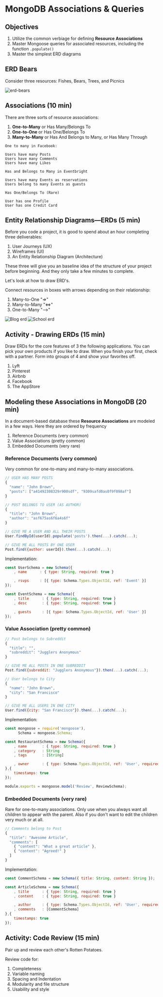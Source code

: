 # MongoDB Associations & Queries

## Objectives

1. Utilize the common verbiage for defining **Resource Associations**
1. Master Mongoose queries for associated resources, including the function `.populate()`
1. Master the simplest ERD diagrams

## ERD Bears

Consider three resources: Fishes, Bears, Trees, and Picnics

![erd-bears](assets/erd-bears.jpeg)

## Associations (10 min)

There are three sorts of resource associations:

1. **One-to-Many** or Has Many/Belongs To
1. **One-to-One** or Has One/Belongs To
1. **Many-to-Many** or Has And Belongs to Many, or Has Many Through

```
One to many in Facebook:

Users have many Posts
Users have many Comments
Users have many Likes
```

```
Has and Belongs to Many in Eventbright

Users have many Events as reservations
Users belong to many Events as guests
```

```
Has One/Belongs To (Rare)

User has one Profile
User has one Credit Card
```

## Entity Relationship Diagrams—ERDs (5 min)

Before you code a project, it is good to spend about an hour completing three deliverables:

1. User Journeys (UX)
1. Wireframes (UI)
1. An Entity Relationship Diagram (Architecture)

These three will give you an baseline idea of the structure of your project before beginning. And they only take a few minutes to complete.

Let's look at how to draw ERD's.

Connect resources in boxes with arrows depending on their relationship:

1. Many-to-One "=>"
1. Many-to-Many  "<=>"
1. One-to-Many "-->"

![Blog erd](assets/blog-erd.jpeg)
![School erd](assets/school-erd.jpeg)

## Activity - Drawing ERDs (15 min)

Draw ERDs for the core features of 3 the following applications. You can pick your own products if you like to draw. When you finish your first, check with a partner. Form into groups of 4 and show your favorites off.

1. Lyft
1. Pinterest
1. Airbnb
1. Facebook
1. The AppStore

## Modeling these Associations in MongoDB (20 min)

In a document-based database these **Resource Associations** are modeled in a few ways. Here they are ordered by frequency

1. Reference Documents (very common)
1. Value Associations (pretty common)
1. Embedded Documents (very rare)

### Reference Documents (very common)

Very common for one-to-many and many-to-many associations.

```js
// USER HAS MANY POSTS
{
  "name": "John Brown",
  "posts": ["a41492308329r900sdf", "9309safd0as0f9f098af"]
}

// POST BELONGS TO USER (AS AUTHOR)
{
  "title": "John Brown",
  "author": "asf675as6f6a4s6f"
}

// GIVE ME A USER AND ALL THEIR POSTS
User.findById(userId).populate('posts').then(...).catch(...);

// GIVE ME ALL POSTS BY ONE USER
Post.find({author: userId}).then(...).catch(...);
```

Implementation:

```js
const UserSchema = new Schema({
    , name      : { type: String, required: true }

    , rsvps     : [{ type: Schema.Types.ObjectId, ref: 'Event' }]
});

const EventSchema = new Schema({
    , title      : { type: String, required: true }
    , desc       : { type: String, required: true }

    , guests     : [{ type: Schema.Types.ObjectId, ref: 'User' }]
});
```

### Value Association (pretty common)

```js
// Post belongs to Subreddit
{
  "title": "",
  "subreddit": "Jugglers Anonymous"
}

// GIVE ME ALL POSTS IN ONE SUBREDDIT
Post.find({subreddit: "Jugglers Anonymous"}).then(...).catch(...);

// User belongs to City
{
  "name": "John Brown",
  "city": "San Francisco"
}

// GIVE ME ALL USERS IN ONE CITY
User.find({city: "San Francisco"}).then(...).catch(...);
```

Implementation:

```js
const mongoose = require('mongoose'),
      Schema = mongoose.Schema;

const RestaurantSchema = new Schema({
    , name       : { type: String, required: true }
    , category   : String
    , tags       : [String]

    , owner      : { type: Schema.Types.ObjectId, ref: 'User', required: true }
},{
    timestamps: true
});

module.exports = mongoose.model('Review', ReviewSchema);
```

### Embedded Documents (very rare)

Rare for one-to-many associations. Only use when you always want all children to appear with the parent. Also if you don't want to edit the children very much or at all.

```js
// Comments belong to Post
{
  "title": "Awesome Article",
  "comments": [
    { "content": "What a great article" },
    { "content": "Agreed!" }
  ]
}
```

Implementation:

```js
const CommentSchema = new Schema({ title: String, content: String });

const ArticleSchema = new Schema({
    , title      : { type: String, required: true }
    , content    : { type: String, required: true }

    , author     : { type: Schema.Types.ObjectId, ref: 'User', required: true }
    , comments   : [CommentSchema]
},{
    timestamps: true
});
```

## Activity: Code Review (15 min)

Pair up and review each other's Rotten Potatoes.

Review code for:

1. Completeness
1. Variable naming
1. Spacing and Indentation
1. Modularity and file structure
1. Usability and style
